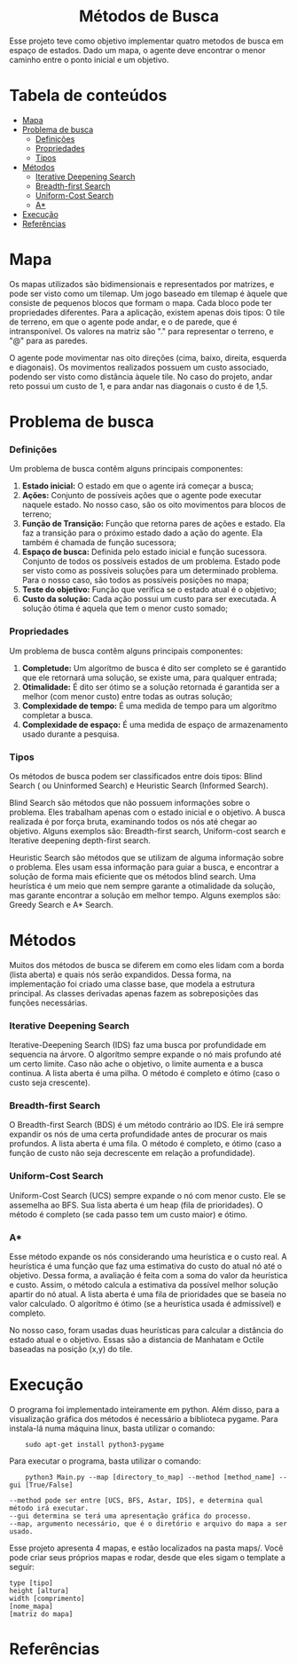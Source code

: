 <h1 align="center">Métodos de Busca</h1>
<p align="left">	Esse projeto teve como objetivo implementar quatro metodos de busca em espaço de estados. Dado um mapa, o agente deve encontrar o menor caminho entre o ponto inicial e um objetivo.  </p>

Tabela de conteúdos
=================
<!--ts-->
   * [Mapa](#mapa)
   * [Problema de busca](#problemas-de-busca)
      * [Definições](#definicoes)
      * [Propriedades](#propriedades)
      * [Tipos](#tipos)
   * [Métodos](#metodos)
      * [Iterative Deepening Search](#ids)
      * [Breadth-first Search](#bfs)
      * [Uniform-Cost Search](#ucs)
      * [A*](#astar)
   * [Execução](#execucao)
   * [Referências](#referencias)
<!--te-->

<h1 align="" id="mapa"> Mapa </h1>
  <p align="left">
    Os mapas utilizados são bidimensionais e representados por matrizes, e pode ser visto como um tilemap. Um jogo baseado em tilemap é àquele que consiste de pequenos blocos que formam o mapa. Cada bloco pode ter propriedades diferentes. Para a aplicação, existem apenas dois tipos: O tile de terreno, em que o agente pode andar, e o de parede, que é intransponível. Os valores na matriz são "." para representar o terreno, e "@" para as paredes. 
  </p>
  
  <p align="left"> 
    O agente pode movimentar nas oito direções (cima, baixo, direita, esquerda e diagonais). Os movimentos realizados possuem um custo associado, podendo ser visto como distância àquele tile. No caso do projeto, andar reto possui um custo de 1, e para andar nas diagonais o custo é de 1,5. 
  </p>

<h1 align="" id="problemas-de-busca"> Problema de busca </h1>
  <h3 align="" id="definicoes"> Definições </h3>
    <p align="left"> 
      Um problema de busca contêm alguns principais componentes: 
    </p>
    <ol>
      <li><b>Estado inicial:</b> O estado em que o agente irá começar a busca;</li>
      <li><b>Ações:</b> Conjunto de possíveis ações que o agente pode executar naquele estado. No nosso caso, são os oito movimentos para blocos de terreno;</li>
      <li><b>Função de Transição:</b> Função que retorna pares de ações e estado. Ela faz a transição para o próximo estado dado a ação do agente. Ela também é chamada de função sucessora;</li>
      <li><b>Espaço de busca:</b> Definida pelo estado inicial e função sucessora. Conjunto de todos os possíveis estados de um problema. Estado pode ser visto como as possíveis soluções para um determinado problema. Para o nosso caso, são todos as possíveis posições no mapa;</li>
      <li><b>Teste do objetivo:</b>  Função que verifica se o estado atual é o objetivo;</li>
      <li><b>Custo da solução:</b> Cada ação possui um custo para ser executada. A solução ótima é aquela que tem o menor custo somado;</li>
    </ol>
  <h3 align="" id="propriedades"> Propriedades </h3>
    <p align="left"> 
      Um problema de busca contêm alguns principais componentes: 
    </p>
    <ol>
      <li><b>Completude:</b> Um algorítmo de busca é dito ser completo se é garantido que ele retornará uma solução, se existe uma, para qualquer entrada;</li>
      <li><b>Otimalidade:</b> É dito ser ótimo se a solução retornada é garantida ser a melhor (com menor custo) entre todas as outras solução;</li>
      <li><b>Complexidade de tempo:</b>  É uma medida de tempo para um algorítmo completar a busca.</li>
      <li><b>Complexidade de espaço:</b> É uma medida de espaço de armazenamento usado durante a pesquisa.</li>
    </ol>
  <h3 align="" id="tipos"> Tipos </h3>
    <p align="left"> 
      Os métodos de busca podem ser classificados entre dois tipos: Blind Search ( ou Uninformed Search) e Heuristic Search (Informed Search).
    </p>    
    <p align="left"> 
      Blind Search são métodos que não possuem informações sobre o problema. Eles trabalham apenas com o estado inicial e o objetivo. A busca realizada é por força bruta, examinando todos os nós até chegar ao objetivo. Alguns exemplos são: Breadth-first search, Uniform-cost search e Iterative deepening depth-first search.
    </p>
    <p align="left"> 
      Heuristic Search são métodos que se utilizam de alguma informação sobre o problema. Eles usam essa informação para guiar a busca, e encontrar a solução de forma mais eficiente que os métodos blind search. Uma heurística é um meio que nem sempre garante a otimalidade da solução, mas garante encontrar a solução em melhor tempo. Alguns exemplos são: Greedy Search e A* Search.
    </p>

<h1 align="" id="metodos"> Métodos </h1>
  <p align="left"> 
    Muitos dos métodos de busca se diferem em como eles lidam com a borda (lista aberta) e quais nós serão expandidos. Dessa forma, na implementação foi criado uma classe base, que modela a estrutura principal. As classes derivadas apenas fazem as sobreposições das funções necessárias.
  </p>
  <h3 align="" id="ids"> Iterative Deepening Search </h3>
    <p align="left"> 
      Iterative-Deepening Search (IDS) faz uma busca por profundidade em sequencia na árvore. O algorítmo sempre expande o nó mais profundo até um certo limite. Caso não ache o objetivo, o limite aumenta e a busca continua. A lista aberta é uma pilha. O método é completo e ótimo (caso o custo seja crescente).
    </p>
  <h3 align="" id="bfs"> Breadth-first Search </h3>
    <p align="left"> 
      O Breadth-first Search (BDS) é um método contrário ao IDS. Ele irá sempre expandir os nós de uma certa profundidade antes de procurar os mais profundos. A lista aberta é uma fila. O método é completo, e ótimo (caso a função de custo não seja decrescente em relação a profundidade).
    </p>
  <h3 align="" id="ucs"> Uniform-Cost Search </h3>
    <p align="left"> 
      Uniform-Cost Search (UCS) sempre expande o nó com menor custo. Ele se assemelha ao BFS. Sua lista aberta é um heap (fila de prioridades). O método é completo (se cada passo tem um custo maior) e ótimo.
    </p>
  <h3 align="" id="astar"> A* </h3>
    <p align="left"> 
      Esse método expande os nós considerando uma heurística e o custo real. A heurística é uma função que faz uma estimativa do custo do atual nó até o objetivo. Dessa forma, a avaliação é feita com a soma do valor da heurística e custo. Assim, o método calcula a estimativa da possível melhor solução apartir do nó atual. A lista aberta é uma fila de prioridades que se baseia no valor calculado. O algorítmo é ótimo (se a heurística usada é admissível) e completo. 
    </p>
    <p align="left"> 
      No nosso caso, foram usadas duas heurísticas para calcular a distância do estado atual e o objetivo. Essas são a distancia de Manhatam e Octile baseadas na posição (x,y) do tile.    
    </p>

<h1 align="" id="execucao"> Execução </h1>
    <p align="left"> 
  	O programa foi implementado inteiramente em python. Além disso, para a visualização gráfica dos métodos é necessário a biblioteca pygame. Para instala-lá numa máquina linux, basta utilizar o comando:
    </p>
        
        sudo apt-get install python3-pygame
      
  <p align="left"> 
    Para executar o programa, basta utilizar o comando:
    </p>

        python3 Main.py --map [directory_to_map] --method [method_name] --gui [True/False]
        
    --method pode ser entre [UCS, BFS, Astar, IDS], e determina qual método irá executar. 
    --gui determina se terá uma apresentação gráfica do processo. 
    --map, argumento necessário, que é o diretório e arquivo do mapa a ser usado.
  <p align="left"> 
    Esse projeto apresenta 4 mapas, e estão localizados na pasta maps/. Você pode criar seus próprios mapas e rodar, desde que eles sigam o template a seguir:
    </p>
    
    type [tipo]
    height [altura]
    width [comprimento]
    [nome_mapa]
    [matriz do mapa]
<h1 align="" id="referencias"> Referências </h1>
